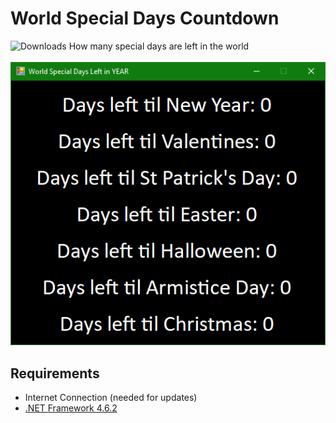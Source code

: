 # World Special Days Countdown
<img src="https://img.shields.io/github/downloads/JoshuaMaitland/WorldSpecialDaysCountdown/total?label=Downloads" alt="Downloads"/>
How many special days are left in the world
<br>
<br>
<img src="Screenshot.png" alt="World Special Days Countdown window"/>

## Requirements

- Internet Connection (needed for updates)
- <a href="https://dotnet.microsoft.com/en-us/download/dotnet-framework/net462">.NET Framework 4.6.2</a>
